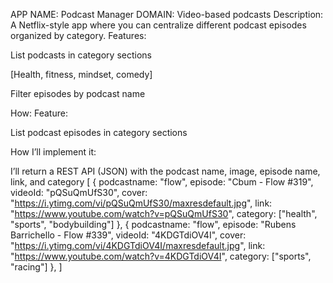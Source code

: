 APP NAME: Podcast Manager
DOMAIN: Video-based podcasts
Description: A Netflix-style app where you can centralize different podcast episodes organized by category.
Features:

List podcasts in category sections

[Health, fitness, mindset, comedy]

Filter episodes by podcast name

How:
Feature:

List podcast episodes in category sections

How I’ll implement it:

I’ll return a REST API (JSON) with the podcast name, image, episode name, link, and category
[
{
    podcastname: "flow",
    episode: "Cbum - Flow #319",
    videoId: "pQSuQmUfS30",
    cover: "https://i.ytimg.com/vi/pQSuQmUfS30/maxresdefault.jpg",
    link: "https://www.youtube.com/watch?v=pQSuQmUfS30",
    category: ["health", "sports", "bodybuilding"]
},
{
    podcastname: "flow",
    episode: "Rubens Barrichello - Flow #339",
    videoId: "4KDGTdiOV4I",
    cover: "https://i.ytimg.com/vi/4KDGTdiOV4I/maxresdefault.jpg",
    link: "https://www.youtube.com/watch?v=4KDGTdiOV4I",
    category: ["sports", "racing"]
},
]


